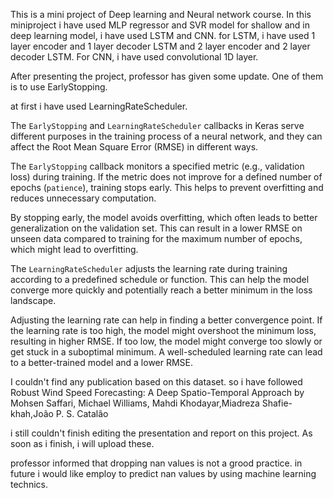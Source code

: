 This is a mini project of Deep learning and Neural network course.
In this miniproject i have used MLP regressor and SVR model for shallow and in deep learning model, 
i have used LSTM and CNN. for LSTM, i have used 1 layer encoder and 1 layer decoder LSTM and 2 layer 
encoder and 2 layer decoder LSTM.
For CNN, i have used convolutional 1D layer.

After presenting the project, professor has given some update. One of them is to use EarlyStopping.

at first i have used LearningRateScheduler.

The `EarlyStopping` and `LearningRateScheduler` callbacks in Keras serve different purposes in the 
training process of a neural network, and they can affect the Root Mean Square Error (RMSE) in 
different ways.

The `EarlyStopping` callback monitors a specified metric (e.g., validation loss) during training. 
If the metric does not improve for a defined number of epochs (`patience`), training stops early. 
This helps to prevent overfitting and reduces unnecessary computation.

By stopping early, the model avoids overfitting, which often leads to better generalization on the 
validation set. This can result in a lower RMSE on unseen data compared to training for the maximum 
number of epochs, which might lead to overfitting.

The `LearningRateScheduler` adjusts the learning rate during training according to a predefined schedule 
or function. This can help the model converge more quickly and potentially reach a better minimum in the 
loss landscape.

Adjusting the learning rate can help in finding a better convergence point. If the learning rate is too high, 
the model might overshoot the minimum loss, resulting in higher RMSE. If too low, the model might converge too 
slowly or get stuck in a suboptimal minimum. A well-scheduled learning rate can lead to a better-trained model 
and a lower RMSE.

I couldn't find any publication based on this dataset. so i have followed Robust Wind Speed Forecasting: A Deep
Spatio-Temporal Approach by Mohsen Saffari, Michael Williams, Mahdi Khodayar,Miadreza Shafie-khah,João P. S. Catalão

i still couldn't finish editing the presentation and report on this project. As soon as i finish, i will upload these.

professor informed that dropping nan values is not a grood practice. in future i would like employ
to predict nan values by using machine learning technics. 
